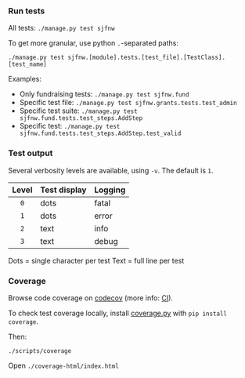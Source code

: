 ### Run tests

All tests: `./manage.py test sjfnw`

To get more granular, use python `.`-separated paths:

`./manage.py test sjfnw.[module].tests.[test_file].[TestClass].[test_name]`

Examples:

- Only fundraising tests: `./manage.py test sjfnw.fund`  
- Specific test file: `./manage.py test sjfnw.grants.tests.test_admin`  
- Specific test suite: `./manage.py test sjfnw.fund.tests.test_steps.AddStep`  
- Specific test: `./manage.py test sjfnw.fund.tests.test_steps.AddStep.test_valid`

### Test output

Several verbosity levels are available, using `-v`. The default is `1`.

Level | Test display | Logging
:----:|--------------|---------
`0`   | dots         | fatal
`1`   | dots         | error
`2`   | text         | info
`3`   | text         | debug

Dots = single character per test
Text = full line per test

### Coverage

Browse code coverage on [codecov](https://codecov.io/github/aisapatino/sjfnw) (more info: [CI](../workflow/continuous-integration.md)).

To check test coverage locally, install [coverage.py](http://coverage.readthedocs.org/en/latest/) with `pip install coverage`.

Then:

`./scripts/coverage`

Open `./coverage-html/index.html`
